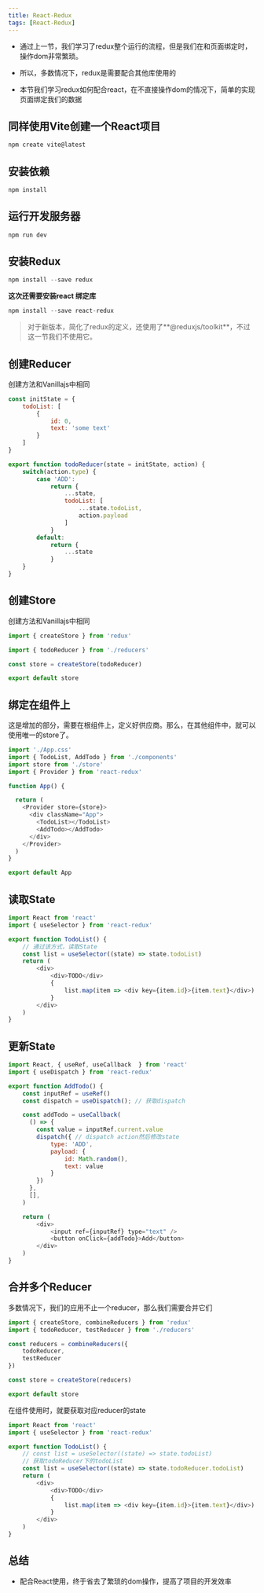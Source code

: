 ```yaml
---
title: React-Redux
tags: [React-Redux]
---
```



- 通过上一节，我们学习了redux整个运行的流程，但是我们在和页面绑定时，操作dom非常繁琐。

- 所以，多数情况下，redux是需要配合其他库使用的

- 本节我们学习redux如何配合react，在不直接操作dom的情况下，简单的实现页面绑定我们的数据

## 同样使用Vite创建一个React项目

```js
npm create vite@latest
```

## 安装依赖

```js
npm install
```

## 运行开发服务器

```js
npm run dev
```

## 安装Redux

```js
npm install --save redux
```

**这次还需要安装react 绑定库**

```js
npm install --save react-redux
```

> 对于新版本，简化了redux的定义，还使用了**@reduxjs/toolkit**，不过这一节我们不使用它。

## 创建Reducer

创建方法和Vanillajs中相同

```js
const initState = {
    todoList: [
        {
            id: 0,
            text: 'some text'
        }
    ]
}

export function todoReducer(state = initState, action) {
    switch(action.type) {
        case 'ADD':
            return {
                ...state,
                todoList: [
                    ...state.todoList,
                    action.payload
                ]
            }
        default:
            return {
                ...state
            }
    }
}
```

## 创建Store

创建方法和Vanillajs中相同

```js
import { createStore } from 'redux'

import { todoReducer } from './reducers'

const store = createStore(todoReducer)

export default store
```

## 绑定在组件上

这是增加的部分，需要在根组件上，定义好供应商。那么，在其他组件中，就可以使用唯一的store了。

```js
import './App.css'
import { TodoList, AddTodo } from './components'
import store from './store'
import { Provider } from 'react-redux'

function App() {

  return (
    <Provider store={store}>
      <div className="App">
        <TodoList></TodoList>
        <AddTodo></AddTodo>
      </div>
    </Provider>
  )
}

export default App
```

## 读取State

```js
import React from 'react'
import { useSelector } from 'react-redux'

export function TodoList() {
    // 通过该方式，读取State
    const list = useSelector((state) => state.todoList) 
    return (
        <div>
            <div>TODO</div>
            {
                list.map(item => <div key={item.id}>{item.text}</div>)
            }
        </div>
    )
}
```

## 更新State

```js
import React, { useRef, useCallback  } from 'react'
import { useDispatch } from 'react-redux'

export function AddTodo() {
    const inputRef = useRef()
    const dispatch = useDispatch(); // 获取dispatch

    const addTodo = useCallback(
      () => {
        const value = inputRef.current.value
        dispatch({ // dispatch action然后修改state
            type: 'ADD',
            payload: {
                id: Math.random(),
                text: value
            }
        })
      },
      [],
    )

    return (
        <div>
            <input ref={inputRef} type="text" />
            <button onClick={addTodo}>Add</button>
        </div>
    )
}
```

## 合并多个Reducer

多数情况下，我们的应用不止一个reducer，那么我们需要合并它们

```js
import { createStore, combineReducers } from 'redux'
import { todoReducer, testReducer } from './reducers'

const reducers = combineReducers({
    todoReducer,
    testReducer
})

const store = createStore(reducers)

export default store
```

在组件使用时，就要获取对应reducer的state

```js
import React from 'react'
import { useSelector } from 'react-redux'

export function TodoList() {
    // const list = useSelector((state) => state.todoList)
    // 获取todoReducer下的todoList
    const list = useSelector((state) => state.todoReducer.todoList)
    return (
        <div>
            <div>TODO</div>
            {
                list.map(item => <div key={item.id}>{item.text}</div>)
            }
        </div>
    )
}
```

## 总结

- 配合React使用，终于省去了繁琐的dom操作，提高了项目的开发效率
